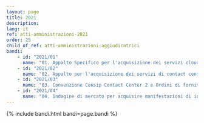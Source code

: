 ```yaml
---
layout: page
title: 2021
description: 
lang: it
ref: atti-amministrazioni-2021
order: 25
child_of_ref: atti-amministrazioni-aggiudicatrici
bandi:
    - id: "2021/01"
      name: "01. Appalto Specifico per l'acquisizione dei servizi cloud Azure, tramite iscrizione server and cloud enrollment, nell'ambito del Sistema Dinamico di Acquisizione della Pubblica Amministrazione per la fornitura di prodotti e servizi per l'informativa e le telecomunicazioni - CIG 8683647432"
    - id: "2021/02"
      name: "02. Appalto per l'acquisizione dei servizi di contact center e servizi correlati - CIG 8798796428"
    - id: "2021/03"
      name: "03. Convenzione Consip Contact Center 2 e Ordini di fornitura n.5 e n.6 - CIG derivato 8330746D11"
    - id: "2021/04"
      name: "04. Indagine di mercato per acquisire manifestazioni di interesse finalizzate all’affidamento dell’appalto dei \"servizi vulnerability assessment/penetration test e security consulting\" "
---
```


{% include bandi.html bandi=page.bandi %}
